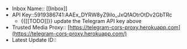 - Inbox Name:: [[Inbox]]
- API Key::5919386741:AAEx_DYRW8yZ9ilo_JxQfAOtrOtDv2GbTRc
    - {{[[TODO]]}} update the Telegram API key above
- Trusted Media Proxy:: [https://telegram-cors-proxy.herokuapp.com](https://telegram-cors-proxy.herokuapp.com/)
- Latest Update ID::
